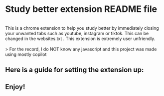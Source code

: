# Study better extension README file
<br>
This is a chrome extension to help you study better by immediately closing your unwanted tabs such as youtube, instagram or tiktok. This can be changed in the websites.txt . This extension is extremely user unfriendly. 
<br>
<br>
> For the record, I do NOT know any javascript and this project was made using mostly copilot 

## Here is a guide for setting the extension up:



## Enjoy!

